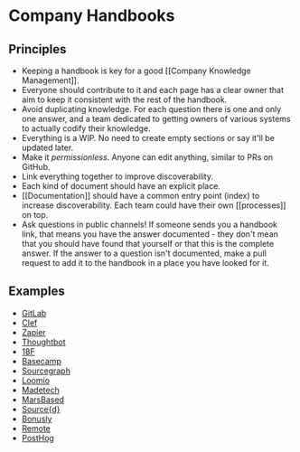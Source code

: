 # Company Handbooks
## Principles

- Keeping a handbook is key for  a good [[Company Knowledge Management]].
- Everyone should contribute to it and each page has a clear owner that aim to keep it consistent with the rest of the handbook.
- Avoid duplicating knowledge.  For each question there is one and only one answer, and a team dedicated to getting owners of various systems to actually codify their knowledge.
- Everything is a WIP. No need to create empty sections or say it'll be updated later.
- Make it *permissionless*. Anyone can edit anything, similar to PRs on GitHub.
- Link everything together to improve discoverability.
- Each kind of document should have an explicit place.
- [[Documentation]] should have a common entry point (index) to increase discoverability. Each team could have their own [[processes]] on top.
- Ask questions in public channels! If someone sends you a handbook link, that means you have the answer documented - they don't mean that you should have found that yourself or that this is the complete answer. If the answer to a question isn't documented, make a pull request to add it to the handbook in a place you have looked for it.

## Examples
- [GitLab](https://about.gitlab.com/handbook/)
- [Clef](https://github.com/clef/handbook)
- [Zapier](https://zapier.com/learn/remote-work/)
- [Thoughtbot](https://thoughtbot.com/playbook)
- [18F](https://handbook.18f.gov/)
- [Basecamp](https://github.com/basecamp/handbook)
- [Sourcegraph](https://handbook.sourcegraph.com/)
- [Loomio](https://github.com/loomio/loomio-coop-handbook)
- [Madetech](https://github.com/madetech/handbook)
- [MarsBased](https://github.com/MarsBased/handbook)
- [Source{d}](https://github.com/src-d/guide)
- [Bonusly](https://github.com/bonusly/un-handbook)
- [Remote](https://www.notion.so/remotecom/Handbook-a3439c6ccaac4d5f8c7515c357345c11)
- [PostHog](https://posthog.com/handbook)
